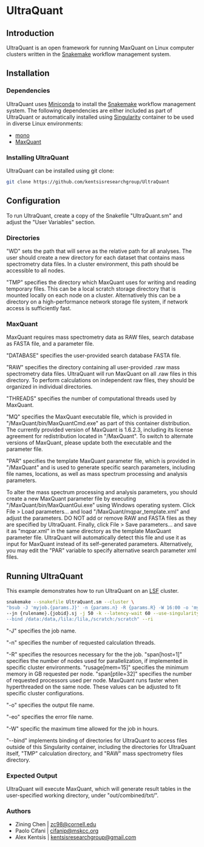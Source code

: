 # UltraQuant

## Introduction

UltraQuant is an open framework for running MaxQuant on Linux computer clusters written in the [Snakemake](https://snakemake.readthedocs.io/en/stable/) workflow management system.

## Installation

### Dependencies

UltraQuant uses [Miniconda](https://conda.io/miniconda.html) to install the [Snakemake](https://snakemake.readthedocs.io/en/stable/) workflow management system. The following dependencies are either included as part of UltraQuant or automatically installed using [Singularity](https://singularity.lbl.gov/) container to be used in diverse Linux environments:

* [mono](https://www.mono-project.com/)
* [MaxQuant](http://www.coxdocs.org/doku.php?id=maxquant:start)

### Installing UltraQuant

UltraQuant can be installed using git clone:

```bash
git clone https://github.com/kentsisresearchgroup/UltraQuant
```

## Configuration

To run UltraQuant, create a copy of the Snakefile "UltraQuant.sm" and adjust the "User Variables" section.

### Directories

"WD" sets the path that will serve as the relative path for all analyses. The user should create a new directory for each dataset that contains mass spectrometry data files. In a cluster environment, this path should be accessible to all nodes.

"TMP" specifies the directory which MaxQuant uses for writing and reading temporary files. This can be a local scratch storage directory that is mounted locally on each node on a cluster. Alternatively this can be a directory on a high-performance network storage file system, if network access is sufficiently fast. 

### MaxQuant

MaxQuant requires mass spectrometry data as RAW files, search database as FASTA file, and a parameter file.

"DATABASE" specifies the user-provided search database FASTA file.

"RAW" specifies the directory containing all user-provided .raw mass spectrometry data files. UltraQuant will run MaxQuant on all .raw files in this directory. To perform calculations on independent raw files, they should be organized in individual directories. 

"THREADS" specifies the number of computational threads used by MaxQuant.

"MQ" specifies the MaxQuant executable file, which is provided in "/MaxQuant/bin/MaxQuantCmd.exe" as part of this container distribution. The currently provided version of MaxQuant is 1.6.2.3, including its license agreement for redistribution located in "/MaxQuant". To switch to alternate versions of MaxQuant, please update both the executable and the parameter file. 

"PAR" specifies the template MaxQuant parameter file, which is provided in "/MaxQuant" and is used to generate specific search parameters, including file names, locations, as well as mass spectrum processing and analysis parameters.

To alter the mass spectrum processing and analysis parameters, you should create a new MaxQuant parameter file by executing "/MaxQuant/bin/MaxQuantGui.exe" using Windows operating system. Click File > Load parameters... and load "/MaxQuant/mqpar_template.xml" and adjust the parameters. DO NOT add or remove RAW and FASTA files as they are specified by UltraQuant. Finally, click File > Save parameters... and save it as "mqpar.xml" in the same directory as the template MaxQuant parameter file. UltraQuant will automatically detect this file and use it as input for MaxQuant instead of its self-generated parameters. Alternatively, you may edit the "PAR" variable to specify alternative search parameter xml files. 

## Running UltraQuant

This example demonstrates how to run UltraQuant on an [LSF](https://www.ibm.com/support/knowledgecenter/en/SSETD4/product_welcome_platform_lsf.html) cluster.

```bash
snakemake --snakefile UltraQuant.sm --cluster \
"bsub -J 'myjob.{params.J}' -n {params.n} -R {params.R} -W 16:00 -o 'myjob.{params.o}' -eo 'myjob.{params.eo}'" \
--jn {rulename}.{jobid}.sj -j 50 -k --latency-wait 60 --use-singularity --singularity-args "
--bind /data:/data,/lila:/lila,/scratch:/scratch" --ri
```

"-J" specifies the job name.

"-n" specifies the number of requested calculation threads.

"-R" specifies the resources necessary for the the job. "span[host=1]" specifies the number of nodes used for parallelization, if implemented in specific cluster environments. "rusage[mem=15]" specifies the minimum memory in GB requested per node. "span[ptile=32]" specifies the number of requested processors used per node. MaxQuant runs faster when hyperthreaded on the same node. These values can be adjusted to fit specific cluster configurations.

"-o" specifies the output file name.

"-eo" specifies the error file name.

"-W" specific the maximum time allowed for the job in hours.

"--bind" implements binding of directories for UltraQuant to access files outside of this Singularity container, including the directories for UltraQuant itself, "TMP" calculation directory, and "RAW" mass spectrometry files directory. 

### Expected Output

UltraQuant will execute MaxQuant, which will generate result tables in the user-specified working directory, under "out/combined/txt/".

### Authors

* Zining Chen | zc98@cornell.edu
* Paolo Cifani | cifanip@mskcc.org
* Alex Kentsis | kentsisresearchgroup@gmail.com


